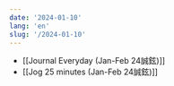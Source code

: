```yaml
---
date: '2024-01-10'
lang: 'en'
slug: '/2024-01-10'
---
```


- [[Journal Everyday (Jan-Feb 24誠鉉)]]
- [[Jog 25 minutes (Jan-Feb 24誠鉉)]]

